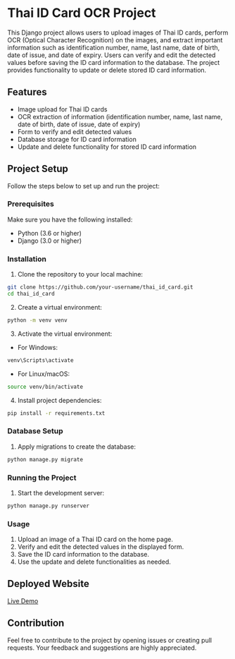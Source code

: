 # Thai ID Card OCR Project

This Django project allows users to upload images of Thai ID cards, perform OCR (Optical Character Recognition) on the images, and extract important information such as identification number, name, last name, date of birth, date of issue, and date of expiry. Users can verify and edit the detected values before saving the ID card information to the database. The project provides functionality to update or delete stored ID card information.

## Features

- Image upload for Thai ID cards
- OCR extraction of information (identification number, name, last name, date of birth, date of issue, date of expiry)
- Form to verify and edit detected values
- Database storage for ID card information
- Update and delete functionality for stored ID card information

## Project Setup

Follow the steps below to set up and run the project:

### Prerequisites

Make sure you have the following installed:

- Python (3.6 or higher)
- Django (3.0 or higher)

### Installation

1. Clone the repository to your local machine:

```bash
git clone https://github.com/your-username/thai_id_card.git
cd thai_id_card
```

2. Create a virtual environment:

```bash
python -m venv venv
```

3. Activate the virtual environment:

- For Windows:

```bash
venv\Scripts\activate
```

- For Linux/macOS:

```bash
source venv/bin/activate
```

4. Install project dependencies:

```bash
pip install -r requirements.txt
```

### Database Setup

1. Apply migrations to create the database:

```bash
python manage.py migrate
```

### Running the Project

1. Start the development server:

```bash
python manage.py runserver
```


### Usage

1. Upload an image of a Thai ID card on the home page.
2. Verify and edit the detected values in the displayed form.
3. Save the ID card information to the database.
4. Use the update and delete functionalities as needed.

## Deployed Website
[Live Demo](https://web-production-7aa3.up.railway.app/)

## Contribution

Feel free to contribute to the project by opening issues or creating pull requests. Your feedback and suggestions are highly appreciated.
